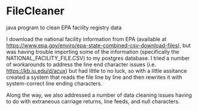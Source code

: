 # FileCleaner
java program to clean EPA facility registry data

I download the national facility information from EPA (available at https://www.epa.gov/enviro/epa-state-combined-csv-download-files), but was having trouble importing some of the information (specifically the NATIONAL_FACILITY_FILE.CSV) to my postgres database. I tried a number of workarounds to address the line end character issues (i.e. https://kb.iu.edu/d/acux) but had little to no luck, so with a little assitance created a system that reads the file line by line and then rewrites it with system-correct line ending characters. 

Along the way, we also addressed a number of data cleaning issues having to do with extraneous carriage returns, line feeds, and null characters.
